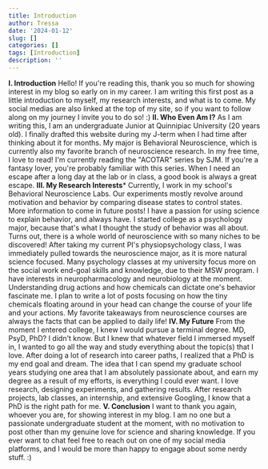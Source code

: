 ```yaml
---
title: Introduction
author: Tressa
date: '2024-01-12'
slug: []
categories: []
tags: [Introduction]
description: ''
---
```

**I. Introduction**
Hello! If you're reading this, thank you so much for showing interest in my blog so early on in my career. I am writing this first post as a little introduction to myself, my research interests, and what is to come. My social medias are also linked at the top of my site, so if you want to follow along on my journey I invite you to do so! :)
**II. Who Even Am I?**
As I am writing this, I am an undergraduate Junior at Quinnipiac University (20 years old). I finally drafted this website during my J-term when I had time after thinking about it for months. My major is Behavioral Neuroscience, which is currently also my favorite branch of neuroscience research.
In my free time, I love to read! I'm currently reading the "ACOTAR" series by SJM. If you're a fantasy lover, you're probably familiar with this series. When I need an escape after a long day at the lab or in class, a good book is always a great escape.
**III. My Research Interests***
Currently, I work in my school's Behavioral Neuroscience Labs. Our experiments mostly revolve around motivation and behavior by comparing disease states to control states. More information to come in future posts!
I have a passion for using science to explain behavior, and always have. I started college as a psychology major, because that's what I thought the study of behavior was all about. Turns out, there is a whole world of neuroscience with so many niches to be discovered! After taking my current PI's physiopsychology class, I was immediately pulled towards the neuroscience major, as it is more natural science focused. Many psychology classes at my university focus more on the social work end-goal skills and knowledge, due to their MSW program.
I have interests in neuropharmacology and neurobiology at the moment. Understanding drug actions and how chemicals can dictate one's behavior fascinate me. I plan to write a lot of posts focusing on how the tiny chemicals floating around in your head can change the course of your life and your actions. My favorite takeaways from neuroscience courses are always the facts that can be applied to daily life!
**IV. My Future**
From the moment I entered college, I knew I would pursue a terminal degree. MD, PsyD, PhD? I didn't know. But I knew that whatever field I immersed myself in, I wanted to go all the way and study everything about the topic(s) that I love. After doing a lot of research into career paths, I realized that a PhD is my end goal and dream. The idea that I can spend my graduate school years studying one area that I am absolutely passionate about, and earn my degree as a result of my efforts, is everything I could ever want. I love research, designing experiments, and gathering results. After research projects, lab classes, an internship, and extensive Googling, I know that a PhD is the right path for me.
**V. Conclusion**
I want to thank you again, whoever you are, for showing interest in my blog. I am no one but a passionate undergraduate student at the moment, with no motivation to post other than my genuine love for science and sharing knowledge. If you ever want to chat feel free to reach out on one of my social media platforms, and I would be more than happy to engage about some nerdy stuff. :)